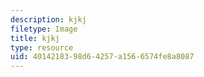 ```yaml
---
description: kjkj
filetype: Image
title: kjkj
type: resource
uid: 40142183-98d6-4257-a156-6574fe8a8087
---
```

